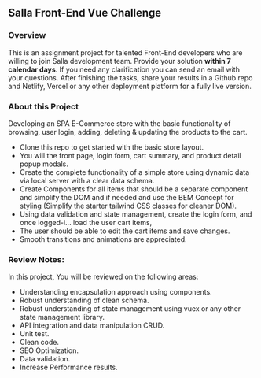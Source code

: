 ## Salla Front-End Vue Challenge

### Overview
This is an assignment project for talented Front-End developers who are willing to join Salla development team.
Provide your solution **within 7 calendar days**. 
If you need any clarification you can send an email with your questions.
After finishing the tasks, share your results in a Github repo and Netlify, Vercel or any other deployment platform for a fully live version.

### About this Project
Developing an SPA E-Commerce store with the basic functionality of browsing, user login, adding, deleting & updating the products to the cart.
* Clone this repo to get started with the basic store layout.
* You will the front page, login form, cart summary, and product detail popup modals.
* Create the complete functionality of a simple store using dynamic data via local server with a clear data schema.
* Create Components for all items that should be a separate component and simplify the DOM and if needed and use the BEM Concept for styling (Simplify the starter tailwind CSS classes for cleaner DOM).
* Using data validation and state management, create the login form, and once logged-i... load the user cart items, 
* The user should be able to edit the cart items and save changes.
* Smooth transitions and animations are appreciated.

### Review Notes:
In this project, You will be reviewed on the following areas:
* Understanding encapsulation approach using components.
* Robust understanding of clean schema.
* Robust understanding of state management using vuex or any other state management library.
* API integration and data manipulation CRUD.
* Unit test.
* Clean code.
* SEO Optimization.
* Data validation.
* Increase Performance results.